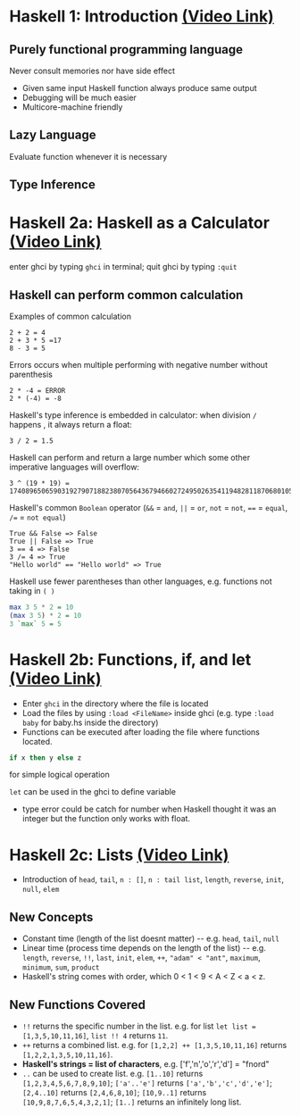 # Haskell 1: Introduction [(Video Link)](https://www.youtube.com/watch?v=hJGEuFjcvZ8&list=PLS6urCrsYES24Fwzg5-Uga1QEbNm9kiU_&index=1)

## Purely functional programming language
Never consult memories nor have side effect
- Given same input Haskell function always produce same output
- Debugging will be much easier
- Multicore-machine friendly

## Lazy Language
Evaluate function whenever it is necessary

## Type Inference

# Haskell 2a: Haskell as a Calculator [(Video Link)](https://www.youtube.com/watch?v=hJGEuFjcvZ8&list=PLS6urCrsYES24Fwzg5-Uga1QEbNm9kiU_&index=2)

enter ghci by typing `ghci` in terminal; quit ghci by typing `:quit`

## Haskell can perform common calculation
Examples of common calculation
```
2 + 2 = 4
2 + 3 * 5 =17
8 - 3 = 5
```

Errors occurs when multiple performing with negative number without parenthesis
```
2 * -4 = ERROR
2 * (-4) = -8
```

Haskell's type inference is embedded in calculator: when division `/` happens , it always return a float:
```
3 / 2 = 1.5
```

Haskell can perform and return a large number which some other imperative languages will overflow:
```
3 ^ (19 * 19) = 17408965065903192790718823807056436794660272495026354119482811870680105167618464984116279288988714938612096988816320780613754987181355093129514803369660572893075468180597603
```

Haskell's common `Boolean` operator (`&&` = `and`, `||` = `or`, `not` = `not`, `==` = `equal`, `/=` = `not equal`)
```
True && False => False
True || False => True
3 == 4 => False
3 /= 4 => True
"Hello world" == "Hello world" => True
```

Haskell use fewer parentheses than other languages, e.g. functions not taking in `( )`
```haskell
max 3 5 * 2 = 10
(max 3 5) * 2 = 10
3 `max` 5 = 5
```

# Haskell 2b: Functions, if, and let [(Video Link)](https://www.youtube.com/watch?v=hJGEuFjcvZ8&list=PLS6urCrsYES24Fwzg5-Uga1QEbNm9kiU_&index=3)

- Enter `ghci` in the directory where the file is located
- Load the files by using `:load <FileName>` inside ghci (e.g. type `:load baby` for baby.hs inside the directory)
- Functions can be executed after loading the file where functions located.

```haskell 
if x then y else z
``` 

for simple logical operation

`let` can be used in the ghci to define variable

- type error could be catch for number when Haskell thought it was an integer but the function only works with float.


# Haskell 2c: Lists [(Video Link)](https://www.youtube.com/watch?v=hJGEuFjcvZ8&list=PLS6urCrsYES24Fwzg5-Uga1QEbNm9kiU_&index=4)

- Introduction of `head`, `tail`, `n : []`, `n : tail list`, `length`, `reverse`, `init`, `null`, `elem`

## New Concepts
- Constant time (length of the list doesnt matter)
-- e.g. `head`, `tail`, `null`
- Linear time (process time depends on the length of the list)
-- e.g. `length`, `reverse`, `!!`, `last`, `init`, `elem`, `++`, `"adam" < "ant"`, `maximum`, `minimum`, `sum`, `product`
- Haskell's string comes with order, which 0 < 1 < 9 < A < Z < a < z.

## New Functions Covered
- `!!` returns the specific number in the list. e.g. for list `let list = [1,3,5,10,11,16]`, `list !! 4` returns `11`.
- `++` returns a combined list. e.g. for `[1,2,2] ++ [1,3,5,10,11,16]` returns `[1,2,2,1,3,5,10,11,16]`.
- **Haskell's strings = list of characters**, e.g. ['f','n','o','r','d'] = "fnord"
- `..` can be used to create list. e.g. `[1..10]` returns `[1,2,3,4,5,6,7,8,9,10]`; `['a'..'e']` returns `['a','b','c','d','e']`; `[2,4..10]` returns `[2,4,6,8,10]`; `[10,9..1]` returns `[10,9,8,7,6,5,4,3,2,1]`; `[1..]` returns an infinitely long list. 







